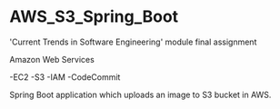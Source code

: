 # AWS_S3_Spring_Boot
'Current Trends in Software Engineering' module final assignment

Amazon Web Services

-EC2
-S3
-IAM
-CodeCommit

Spring Boot application which uploads an image to S3 bucket in AWS.
